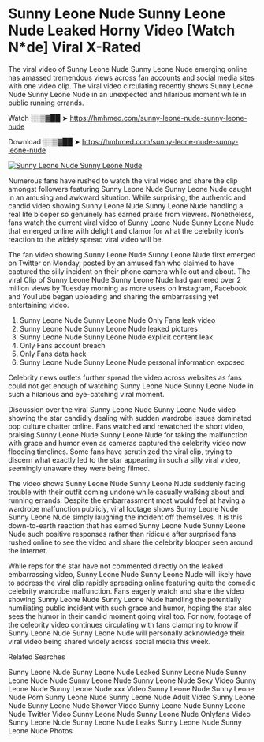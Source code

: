 ﻿# Sunny Leone Nude Sunny Leone Nude Leaked Horny Video [Watch N*de] Viral X-Rated

The viral video of ﻿Sunny Leone Nude Sunny Leone Nude emerging online has amassed tremendous views across fan accounts and social media sites with one video clip. The viral video circulating recently shows ﻿Sunny Leone Nude Sunny Leone Nude in an unexpected and hilarious moment while in public running errands. 

Watch ░░▒▓██ ➤ https://hmhmed.com/sunny-leone-nude-sunny-leone-nude

Download ░░▒▓██ ➤ https://hmhmed.com/sunny-leone-nude-sunny-leone-nude

[![Sunny Leone Nude Sunny Leone Nude](https://i.imgur.com/dJHk4Zq.gif)](https://hmhmed.com/sunny-leone-nude-sunny-leone-nude)

Numerous fans have rushed to watch the viral video and share the clip amongst followers featuring ﻿Sunny Leone Nude Sunny Leone Nude caught in an amusing and awkward situation. While surprising, the authentic and candid video showing ﻿Sunny Leone Nude Sunny Leone Nude handling a real life blooper so genuinely has earned praise from viewers. Nonetheless, fans watch the current viral video of ﻿Sunny Leone Nude Sunny Leone Nude that emerged online with delight and clamor for what the celebrity icon’s reaction to the widely spread viral video will be.

The fan video showing ﻿Sunny Leone Nude Sunny Leone Nude first emerged on Twitter on Monday, posted by an amused fan who claimed to have captured the silly incident on their phone camera while out and about. The viral Clip of ﻿Sunny Leone Nude Sunny Leone Nude had garnered over 2 million views by Tuesday morning as more users on Instagram, Facebook and YouTube began uploading and sharing the embarrassing yet entertaining video. 

1. ﻿Sunny Leone Nude Sunny Leone Nude Only Fans leak video
2. ﻿Sunny Leone Nude Sunny Leone Nude leaked pictures
3. ﻿Sunny Leone Nude Sunny Leone Nude explicit content leak
4. Only Fans account breach
5. Only Fans data hack
6. ﻿Sunny Leone Nude Sunny Leone Nude personal information exposed

Celebrity news outlets further spread the video across websites as fans could not get enough of watching ﻿Sunny Leone Nude Sunny Leone Nude in such a hilarious and eye-catching viral moment. 

Discussion over the viral ﻿Sunny Leone Nude Sunny Leone Nude video showing the star candidly dealing with sudden wardrobe issues dominated pop culture chatter online. Fans watched and rewatched the short video, praising ﻿Sunny Leone Nude Sunny Leone Nude for taking the malfunction with grace and humor even as cameras captured the celebrity video now flooding timelines. Some fans have scrutinized the viral clip, trying to discern what exactly led to the star appearing in such a silly viral video, seemingly unaware they were being filmed.

The video shows ﻿Sunny Leone Nude Sunny Leone Nude suddenly facing trouble with their outfit coming undone while casually walking about and running errands. Despite the embarrassment most would feel at having a wardrobe malfunction publicly, viral footage shows ﻿Sunny Leone Nude Sunny Leone Nude simply laughing the incident off themselves. It is this down-to-earth reaction that has earned ﻿Sunny Leone Nude Sunny Leone Nude such positive responses rather than ridicule after surprised fans rushed online to see the video and share the celebrity blooper seen around the internet.  

While reps for the star have not commented directly on the leaked embarrassing video, ﻿Sunny Leone Nude Sunny Leone Nude will likely have to address the viral clip rapidly spreading online featuring quite the comedic celebrity wardrobe malfunction. Fans eagerly watch and share the video showing ﻿Sunny Leone Nude Sunny Leone Nude handling the potentially humiliating public incident with such grace and humor, hoping the star also sees the humor in their candid moment going viral too. For now, footage of the celebrity video continues circulating with fans clamoring to know if ﻿Sunny Leone Nude Sunny Leone Nude will personally acknowledge their viral video being shared widely across social media this week.

Related Searches

﻿Sunny Leone Nude Sunny Leone Nude Leaked
﻿Sunny Leone Nude Sunny Leone Nude Nude
﻿Sunny Leone Nude Sunny Leone Nude Sexy Video
﻿Sunny Leone Nude Sunny Leone Nude xxx Video
﻿Sunny Leone Nude Sunny Leone Nude Porn
﻿Sunny Leone Nude Sunny Leone Nude Adult Video
﻿Sunny Leone Nude Sunny Leone Nude Shower Video
﻿Sunny Leone Nude Sunny Leone Nude Twitter Video
﻿Sunny Leone Nude Sunny Leone Nude Onlyfans Video
﻿Sunny Leone Nude Sunny Leone Nude Leaks
﻿Sunny Leone Nude Sunny Leone Nude Photos